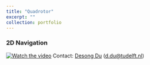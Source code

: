 ```yaml
---
title: "Quadrotor"
excerpt: ""
collection: portfolio
---
```



### 2D Navigation
[![Watch the video](/images/_drone_2d.png)](https://www.youtube.com/watch?v=2-gyxPqSGOc)
Contact: [Desong Du](https://scholar.google.com/citations?user=8P1k52MAAAAJ&hl=en) (d.du@tudelft.nl)
